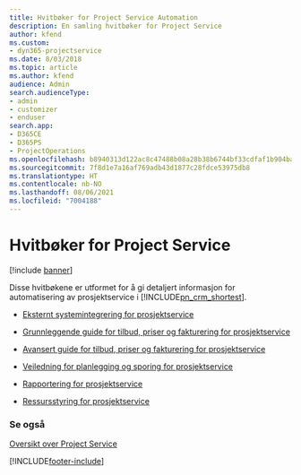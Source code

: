 ```yaml
---
title: Hvitbøker for Project Service Automation
description: En samling hvitbøker for Project Service
author: kfend
ms.custom:
- dyn365-projectservice
ms.date: 8/03/2018
ms.topic: article
ms.author: kfend
audience: Admin
search.audienceType:
- admin
- customizer
- enduser
search.app:
- D365CE
- D365PS
- ProjectOperations
ms.openlocfilehash: b8940313d122ac8c47488b08a28b38b6744bf33cdfaf1b904ba184bd9956c369
ms.sourcegitcommit: 7f8d1e7a16af769adb43d1877c28fdce53975db8
ms.translationtype: HT
ms.contentlocale: nb-NO
ms.lasthandoff: 08/06/2021
ms.locfileid: "7004188"
---
```

# <a name="white-papers-for-project-service"></a>Hvitbøker for Project Service

[!include [banner](../includes/psa-now-project-operations.md)]

Disse hvitbøkene er utformet for å gi detaljert informasjon for automatisering av prosjektservice i [!INCLUDE[pn_crm_shortest](../includes/pn-crm-shortest.md)].

-   [Eksternt systemintegrering for prosjektservice](https://go.microsoft.com/fwlink/?LinkId=825445)

-   [Grunnleggende guide for tilbud, priser og fakturering for prosjektservice](https://go.microsoft.com/fwlink/?LinkId=825241)

-   [Avansert guide for tilbud, priser og fakturering for prosjektservice](https://go.microsoft.com/fwlink/?LinkId=825242)

-   [Veiledning for planlegging og sporing for prosjektservice](https://go.microsoft.com/fwlink/?LinkId=825243)

-   [Rapportering for prosjektservice](https://go.microsoft.com/fwlink/?LinkId=825446)

-   [Ressursstyring for prosjektservice](https://go.microsoft.com/fwlink/?LinkId=825244)

### <a name="see-also"></a>Se også
 [Oversikt over Project Service](../psa/overview.md)


[!INCLUDE[footer-include](../includes/footer-banner.md)]